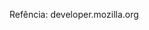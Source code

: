 <!--
SVG <svg>

É uma marcação, estilo html, mas não é para textos, e sim para fazer imagens.
Possuímos elementos para gerar formas

Para entender melhor
- Imagem rasterizada x Imagem vetorizada

Benefícios
- Mais leve
- Mais detalhada
- Maior acessibilidade e SEO
- Pode ser editada via CSS ou atributos

Desvantagens
- Pode ser mais complicado de trabalhar
- Quanto mais complexa a imagem, mais trabalho para o navegador
- Navegadores mais antigos não possuem suporte a essa tag

Para fotografias, ainda prefira usar imagens rasterizadas (.png, .jpg. jpeg).

Obs: O figma cria imagens vetorizadas
-->

Refência: developer.mozilla.org